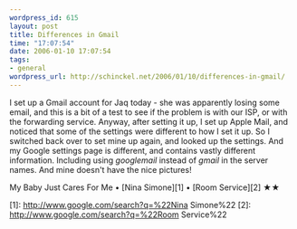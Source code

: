 ```yaml
--- 
wordpress_id: 615
layout: post
title: Differences in Gmail
time: "17:07:54"
date: 2006-01-10 17:07:54
tags: 
- general
wordpress_url: http://schinckel.net/2006/01/10/differences-in-gmail/
---
```

I set up a Gmail account for Jaq today - she was apparently losing some email, and this is a bit of a test to see if the problem is with our ISP, or with the forwarding service. Anyway, after setting it up, I set up Apple Mail, and noticed that some of the settings were different to how I set it up. So I switched back over to set mine up again, and looked up the settings. And my Google settings page is different, and contains vastly different information. Including using _googlemail_ instead of _gmail_ in the server names. And mine doesn't have the nice pictures! 

My Baby Just Cares For Me • [Nina Simone][1] • [Room Service][2] ★★

   [1]: http://www.google.com/search?q=%22Nina Simone%22
   [2]: http://www.google.com/search?q=%22Room Service%22

